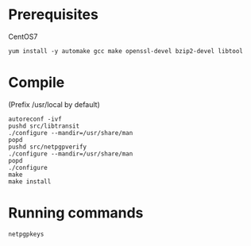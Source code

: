 Prerequisites
===========
CentOS7

```
yum install -y automake gcc make openssl-devel bzip2-devel libtool
```

Compile
=========

(Prefix /usr/local by default)
```
autoreconf -ivf
pushd src/libtransit
./configure --mandir=/usr/share/man
popd
pushd src/netpgpverify
./configure --mandir=/usr/share/man
popd
./configure 
make
make install
```

Running commands
=====

```
netpgpkeys
```

